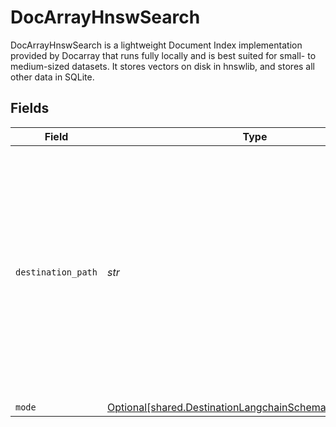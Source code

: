 # DocArrayHnswSearch

DocArrayHnswSearch is a lightweight Document Index implementation provided by Docarray that runs fully locally and is best suited for small- to medium-sized datasets. It stores vectors on disk in hnswlib, and stores all other data in SQLite.


## Fields

| Field                                                                                                                                                                                                    | Type                                                                                                                                                                                                     | Required                                                                                                                                                                                                 | Description                                                                                                                                                                                              | Example                                                                                                                                                                                                  |
| -------------------------------------------------------------------------------------------------------------------------------------------------------------------------------------------------------- | -------------------------------------------------------------------------------------------------------------------------------------------------------------------------------------------------------- | -------------------------------------------------------------------------------------------------------------------------------------------------------------------------------------------------------- | -------------------------------------------------------------------------------------------------------------------------------------------------------------------------------------------------------- | -------------------------------------------------------------------------------------------------------------------------------------------------------------------------------------------------------- |
| `destination_path`                                                                                                                                                                                       | *str*                                                                                                                                                                                                    | :heavy_check_mark:                                                                                                                                                                                       | Path to the directory where hnswlib and meta data files will be written. The files will be placed inside that local mount. All files in the specified destination directory will be deleted on each run. | /local/my_hnswlib_index                                                                                                                                                                                  |
| `mode`                                                                                                                                                                                                   | [Optional[shared.DestinationLangchainSchemasIndexingMode]](../../models/shared/destinationlangchainschemasindexingmode.md)                                                                               | :heavy_minus_sign:                                                                                                                                                                                       | N/A                                                                                                                                                                                                      |                                                                                                                                                                                                          |